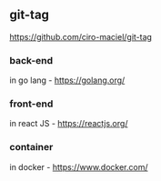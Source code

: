 ## git-tag
https://github.com/ciro-maciel/git-tag

### back-end
in go lang - https://golang.org/

### front-end
in react JS - https://reactjs.org/

### container
in docker - https://www.docker.com/